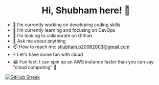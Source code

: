 <h1 align="center">Hi, Shubham here! 👋</h1>


- 🔭 I’m currently working on developing coding skills
- 🌱 I’m currently learning and focusing on DevOps
- 👯 I’m looking to collaborate on Github
- 💬 Ask me about anything
- 📫 How to reach me: shubham.p20062003@gmail.com
- ⚡️ Let's have some fun with cloud
- 😂 Fun fact: I can spin up an AWS instance faster than you can say "cloud computing" 🚀


[![GitHub Streak](https://github-readme-streak-stats.herokuapp.com?user=pandeyshubham03&theme=radical)](https://git.io/streak-stats)

